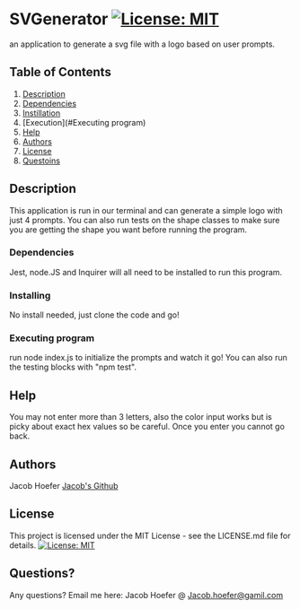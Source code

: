 # SVGenerator [![License: MIT](https://img.shields.io/badge/License-MIT-yellow.svg)](https://opensource.org/licenses/MIT)

an application to generate a svg file with a logo based on user prompts.

## Table of Contents
1. [Description](#Description)
2. [Dependencies](#Dependencies)
3. [Instillation](#Installing)
4. [Execution](#Executing program)
5. [Help](#Help)
6. [Authors](#Authors)
7. [License](#License)
8. [Questoins](#Questions?)
## Description
This application is run in our terminal and can generate a simple logo with just 4 prompts.  You can also run tests on the shape classes to make sure you are getting the shape you want before running the program. 

### Dependencies
Jest, node.JS and Inquirer will all need to be installed to run this program.

### Installing
No install needed, just clone the code and go!

### Executing program
run node index.js to initialize the prompts and watch it go! You can also run the testing blocks with "npm test".

## Help
You may not enter more than 3 letters, also the color input works but is picky about exact hex values so be careful. Once you enter you cannot go back.

## Authors
Jacob Hoefer
[Jacob's Github](https://github.com/GendySparrowhawk)

## License
This project is licensed under the MIT License - see the LICENSE.md file for details.
[![License: MIT](https://img.shields.io/badge/License-MIT-yellow.svg)](https://opensource.org/licenses/MIT)



## Questions?
Any questions? Email me here:
Jacob Hoefer 
@ Jacob.hoefer@gamil.com
